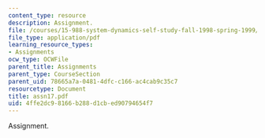 ```yaml
---
content_type: resource
description: Assignment.
file: /courses/15-988-system-dynamics-self-study-fall-1998-spring-1999/4ffe2dc98166b288d1cbed90794654f7_assn17.pdf
file_type: application/pdf
learning_resource_types:
- Assignments
ocw_type: OCWFile
parent_title: Assignments
parent_type: CourseSection
parent_uid: 78665a7a-0481-4dfc-c166-ac4cab9c35c7
resourcetype: Document
title: assn17.pdf
uid: 4ffe2dc9-8166-b288-d1cb-ed90794654f7
---
```

Assignment.

